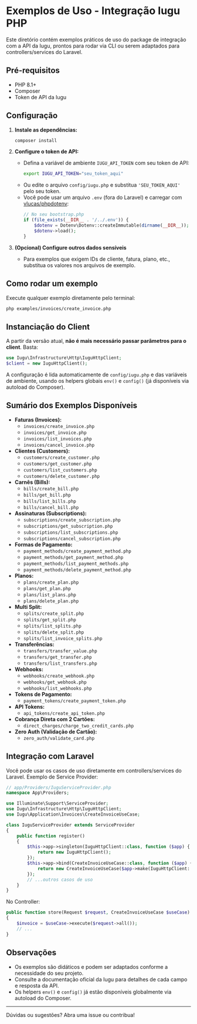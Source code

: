 # Exemplos de Uso - Integração Iugu PHP

Este diretório contém exemplos práticos de uso do package de integração com a API da Iugu, prontos para rodar via CLI ou serem adaptados para controllers/services do Laravel.

## Pré-requisitos
- PHP 8.1+
- Composer
- Token de API da Iugu

## Configuração

1. **Instale as dependências:**
   ```bash
   composer install
   ```

2. **Configure o token de API:**
   - Defina a variável de ambiente `IUGU_API_TOKEN` com seu token de API:
     ```bash
     export IUGU_API_TOKEN="seu_token_aqui"
     ```
   - Ou edite o arquivo `config/iugu.php` e substitua `'SEU_TOKEN_AQUI'` pelo seu token.
   - Você pode usar um arquivo `.env` (fora do Laravel) e carregar com [vlucas/phpdotenv](https://github.com/vlucas/phpdotenv):
     ```php
     // No seu bootstrap.php
     if (file_exists(__DIR__ . '/../.env')) {
         $dotenv = Dotenv\Dotenv::createImmutable(dirname(__DIR__));
         $dotenv->load();
     }
     ```

3. **(Opcional) Configure outros dados sensíveis**
   - Para exemplos que exigem IDs de cliente, fatura, plano, etc., substitua os valores nos arquivos de exemplo.

## Como rodar um exemplo

Execute qualquer exemplo diretamente pelo terminal:

```bash
php examples/invoices/create_invoice.php
```

## Instanciação do Client

A partir da versão atual, **não é mais necessário passar parâmetros para o client**. Basta:

```php
use Iugu\Infrastructure\Http\IuguHttpClient;
$client = new IuguHttpClient();
```

A configuração é lida automaticamente de `config/iugu.php` e das variáveis de ambiente, usando os helpers globais `env()` e `config()` (já disponíveis via autoload do Composer).

## Sumário dos Exemplos Disponíveis

- **Faturas (Invoices):**
  - `invoices/create_invoice.php`
  - `invoices/get_invoice.php`
  - `invoices/list_invoices.php`
  - `invoices/cancel_invoice.php`
- **Clientes (Customers):**
  - `customers/create_customer.php`
  - `customers/get_customer.php`
  - `customers/list_customers.php`
  - `customers/delete_customer.php`
- **Carnês (Bills):**
  - `bills/create_bill.php`
  - `bills/get_bill.php`
  - `bills/list_bills.php`
  - `bills/cancel_bill.php`
- **Assinaturas (Subscriptions):**
  - `subscriptions/create_subscription.php`
  - `subscriptions/get_subscription.php`
  - `subscriptions/list_subscriptions.php`
  - `subscriptions/cancel_subscription.php`
- **Formas de Pagamento:**
  - `payment_methods/create_payment_method.php`
  - `payment_methods/get_payment_method.php`
  - `payment_methods/list_payment_methods.php`
  - `payment_methods/delete_payment_method.php`
- **Planos:**
  - `plans/create_plan.php`
  - `plans/get_plan.php`
  - `plans/list_plans.php`
  - `plans/delete_plan.php`
- **Multi Split:**
  - `splits/create_split.php`
  - `splits/get_split.php`
  - `splits/list_splits.php`
  - `splits/delete_split.php`
  - `splits/list_invoice_splits.php`
- **Transferências:**
  - `transfers/transfer_value.php`
  - `transfers/get_transfer.php`
  - `transfers/list_transfers.php`
- **Webhooks:**
  - `webhooks/create_webhook.php`
  - `webhooks/get_webhook.php`
  - `webhooks/list_webhooks.php`
- **Tokens de Pagamento:**
  - `payment_tokens/create_payment_token.php`
- **API Tokens:**
  - `api_tokens/create_api_token.php`
- **Cobrança Direta com 2 Cartões:**
  - `direct_charges/charge_two_credit_cards.php`
- **Zero Auth (Validação de Cartão):**
  - `zero_auth/validate_card.php`

## Integração com Laravel

Você pode usar os casos de uso diretamente em controllers/services do Laravel. Exemplo de Service Provider:

```php
// app/Providers/IuguServiceProvider.php
namespace App\Providers;

use Illuminate\Support\ServiceProvider;
use Iugu\Infrastructure\Http\IuguHttpClient;
use Iugu\Application\Invoices\CreateInvoiceUseCase;

class IuguServiceProvider extends ServiceProvider
{
    public function register()
    {
        $this->app->singleton(IuguHttpClient::class, function ($app) {
            return new IuguHttpClient();
        });
        $this->app->bind(CreateInvoiceUseCase::class, function ($app) {
            return new CreateInvoiceUseCase($app->make(IuguHttpClient::class));
        });
        // ...outros casos de uso
    }
}
```

No Controller:
```php
public function store(Request $request, CreateInvoiceUseCase $useCase)
{
    $invoice = $useCase->execute($request->all());
    // ...
}
```

## Observações
- Os exemplos são didáticos e podem ser adaptados conforme a necessidade do seu projeto.
- Consulte a documentação oficial da Iugu para detalhes de cada campo e resposta da API.
- Os helpers `env()` e `config()` já estão disponíveis globalmente via autoload do Composer.

---

Dúvidas ou sugestões? Abra uma issue ou contribua! 